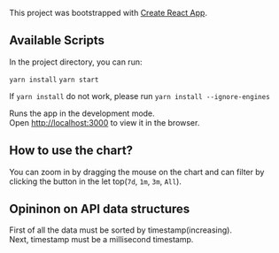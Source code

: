 This project was bootstrapped with [Create React App](https://github.com/facebook/create-react-app).

## Available Scripts

In the project directory, you can run:

`yarn install` 
`yarn start`

If `yarn install` do not work,  please run `yarn install --ignore-engines`

Runs the app in the development mode.<br />
Open [http://localhost:3000](http://localhost:3000) to view it in the browser.

## How to use the chart?

You can zoom in by dragging the mouse on the chart and can filter by clicking the button in the let top(`7d`, `1m`, `3m`, `All`).

## Opininon on API data structures

First of all the data must be sorted by timestamp(increasing). <br>
Next, timestamp must be a millisecond timestamp.

